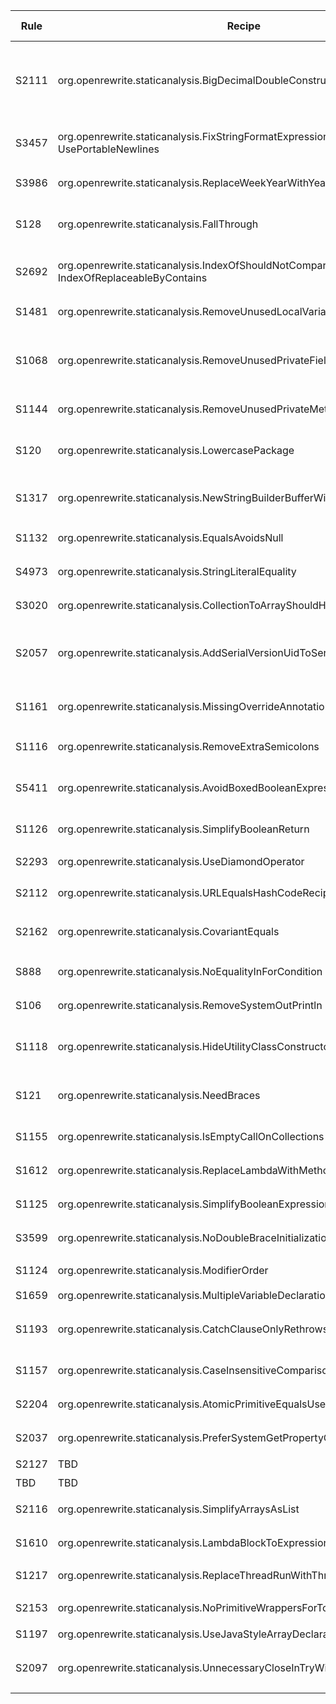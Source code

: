 | Rule | Recipe | Can Fix | Memo | Exception Guard | Exception Memo |
| --- | --- | --- | --- | --- | --- |
| S2111 | org.openrewrite.staticanalysis.BigDecimalDoubleConstructorRecipe | YES | 自动将 `new BigDecimal(double)` 替换为 `BigDecimal.valueOf(double)`；已改写官方示例说明以 ASCII 保持描述 | PASS | 官方未提供例外段落，免守护 |
| S3457 | org.openrewrite.staticanalysis.FixStringFormatExpressions + UsePortableNewlines | PARTIAL | 移除多余实参但未替换 `{0}` 样式占位符，需人工补充；详见 S3457-diff.md | PASS | 官方未提供例外段落，免守护 |
| S3986 | org.openrewrite.staticanalysis.ReplaceWeekYearWithYear | YES | `YYYY` 模式全部替换为 `yyyy`，详见 S3986-diff.md | PASS | 保留周基日期格式（YYYY-ww）例外，守护通过 |
| S128 | org.openrewrite.staticanalysis.FallThrough | YES | 自动补齐 case 2 的 `break`，详见 S128-diff.md | PASS | 允许空 case、fallthrough 注释、return/throw/continue；例外样例守护通过 |
| S2692 | org.openrewrite.staticanalysis.IndexOfShouldNotCompareGreaterThanZero + IndexOfReplaceableByContains | PARTIAL | 将 `> 0` 改为 `>= 1`，但未自动改用 `contains`，详见 S2692-diff.md | PASS | 官方未提供例外段落，免守护 |
| S1481 | org.openrewrite.staticanalysis.RemoveUnusedLocalVariables | YES | 删除未使用的局部变量 `seconds`，详见 S1481-diff.md | PASS | 官方未提供例外段落，免守护 |
| S1068 | org.openrewrite.staticanalysis.RemoveUnusedPrivateFields | YES | 删除未使用的私有字段 `foo`，详见 S1068-diff.md | PASS | 已解析官方例外（serialVersionUID、注解字段、native 场景），_exceptions.java 守护通过 |
| S1144 | org.openrewrite.staticanalysis.RemoveUnusedPrivateMethods | YES | 移除了未使用的 private 方法，详见 S1144-diff.md | PASS | 已覆盖注解方法与 @Observes 参数等例外，守护校验未改动 |
| S120 | org.openrewrite.staticanalysis.LowercasePackage | YES | 将包名从 `com.sonarorw.rules.S120` 改为全小写，详见 S120-diff.md | PASS | 官方未提供例外段落，免守护 |
| S1317 | org.openrewrite.staticanalysis.NewStringBuilderBufferWithCharArgument | YES | 将 `new StringBuilder('a')` 改为字符串构造，详见 S1317-diff.md | PASS | 官方未提供例外段落，免守护 |
| S1132 | org.openrewrite.staticanalysis.EqualsAvoidsNull | YES | 调整为 ``"foo".equals(value)`` 模式，详见 S1132-diff.md | PASS | 官方未提供例外段落，免守护 |
| S4973 | org.openrewrite.staticanalysis.StringLiteralEquality | YES | 将字面量比较从 `==` 改为 `equals`，详见 S4973-diff.md | PASS | 官方未提供例外段落，免守护 |
| S3020 | org.openrewrite.staticanalysis.CollectionToArrayShouldHaveProperType | YES | 自动改为传入正确类型数组，详见 S3020-diff.md | PASS | 官方未提供例外段落，免守护 |
| S2057 | org.openrewrite.staticanalysis.AddSerialVersionUidToSerializable | YES | 自动补充 `serialVersionUID` 字段，详见 S2057-diff.md | PASS | 记录类、Swing/AWT、Throwable、@SuppressWarnings("serial") 例外，守护通过 |
| S1161 | org.openrewrite.staticanalysis.MissingOverrideAnnotation | YES | 自动为重写方法添加 `@Override`，详见 S1161-diff.md | PASS | 仅针对 Object 方法例外，示例守护通过 |
| S1116 | org.openrewrite.staticanalysis.RemoveExtraSemicolons | YES | 移除了多余的分号与空语句，详见 S1116-diff.md | PASS | 官方未提供例外段落，免守护 |
| S5411 | org.openrewrite.staticanalysis.AvoidBoxedBooleanExpressions | YES | 将 `if (Boolean)` 改为显式 `Boolean.TRUE.equals(...)` 检查，详见 S5411-diff.md | PASS | NonNull 注解场景守护通过 |
| S1126 | org.openrewrite.staticanalysis.SimplifyBooleanReturn | YES | 合并 `if-else` 布尔返回为表达式，详见 S1126-diff.md | PASS | 官方未提供例外段落，免守护 |
| S2293 | org.openrewrite.staticanalysis.UseDiamondOperator | YES | 自动应用菱形操作符，详见 S2293-diff.md | PASS | 官方未提供例外段落，免守护 |
| S2112 | org.openrewrite.staticanalysis.URLEqualsHashCodeRecipes | YES | 改用 `URI` 参与集合/比较，详见 S2112-diff.md | PASS | 官方未提供例外段落，免守护 |
| S2162 | org.openrewrite.staticanalysis.CovariantEquals | NO | 配方未对示例进行改动，需手动验证 equals 实现；本次运行无 diff | PASS | 官方未提供例外段落，免守护 |
| S888 | org.openrewrite.staticanalysis.NoEqualityInForCondition | NO | `i != limit` 模式未被改写，需补充手工调整；无生成 diff | PASS | null 哨兵循环例外守护通过 |
| S106 | org.openrewrite.staticanalysis.RemoveSystemOutPrintln | YES | 移除 `System.out.println` 调用，详见 S106-diff.md | PASS | 官方未提供例外段落，免守护 |
| S1118 | org.openrewrite.staticanalysis.HideUtilityClassConstructor | YES | 隐藏工具类构造器，参考 RSPEC-1118 官方示例 | PASS | main 方法的工具类例外守护通过（rewrite 未改动 _exceptions） |
| S121 | org.openrewrite.staticanalysis.NeedBraces | YES | 控制语句补齐花括号 | WARN | NeedBraces 会改写 _exceptions，dry-run 持续新增花括号 |
| S1155 | org.openrewrite.staticanalysis.IsEmptyCallOnCollections | YES | 使用 isEmpty() 判空 | PASS | 无例外说明，dry-run 仅修改 uncompliant 样例 |
| S1612 | org.openrewrite.staticanalysis.ReplaceLambdaWithMethodReference | YES | Lambda 替换为方法引用 | PASS | 无例外说明，dry-run 仅修改 uncompliant 样例 |
| S1125 | org.openrewrite.staticanalysis.SimplifyBooleanExpression | YES | 布尔字面量直接返回 | PASS | 无例外说明，dry-run 仅修改 uncompliant 样例 |
| S3599 | org.openrewrite.staticanalysis.NoDoubleBraceInitialization | YES | 自动将双大括号初始化重构为标准集合初始化 | PASS | 官方未提供例外段落，免守护 |
| S1124 | org.openrewrite.staticanalysis.ModifierOrder | YES | 修正修饰符顺序为 public static final | PASS | 官方无例外 |
| S1659 | org.openrewrite.staticanalysis.MultipleVariableDeclarations | YES | 并列声明拆分为单独语句 | PASS | 官方无例外 |
| S1193 | org.openrewrite.staticanalysis.CatchClauseOnlyRethrows | YES | dry-run 自动移除了仅重新抛出的 catch；缺少官方 compliant 示例 | PASS | 官方无例外 |
| S1157 | org.openrewrite.staticanalysis.CaseInsensitiveComparisonsDoNotChangeCase | NO | 未找到示例触发（toLowerCase 场景未改写） | PASS | 官方无例外 |
| S2204 | org.openrewrite.staticanalysis.AtomicPrimitiveEqualsUsesGet | NO | dry-run 无改动（需进一步研究触发条件） | PASS | 官方无例外 |
| S2037 | org.openrewrite.staticanalysis.PreferSystemGetPropertyOverGetenv | NO | System.getenv 示例未被改写，可能需特定属性 | PASS | 官方无例外 |
| S2127 | TBD | TBD | 尚未验证 | TBD | 尚未验证 |
| TBD | TBD | TBD | 尚未验证 | TBD | 尚未验证 |
| S2116 | org.openrewrite.staticanalysis.SimplifyArraysAsList | NO | 现有示例未触发改写；需补充符合条件的代码 | PASS | 官方无例外 |
| S1610 | org.openrewrite.staticanalysis.LambdaBlockToExpression | YES | 规则已废弃，缺少官方 compliant 示例 | PASS | 官方无例外 |
| S1217 | org.openrewrite.staticanalysis.ReplaceThreadRunWithThreadStart | YES | new Thread(task).run() 改为 start() | PASS | 官方无例外 |
| S2153 | org.openrewrite.staticanalysis.NoPrimitiveWrappersForToStringOrCompareTo | NO | Integer.toString 示例未触发；需确认适用场景 | PASS | 官方无例外 |
| S1197 | org.openrewrite.staticanalysis.UseJavaStyleArrayDeclarations | YES | 数组声明已自动改为 Java 风格 | PASS | 官方无例外 |
| S2097 | org.openrewrite.staticanalysis.UnnecessaryCloseInTryWithResources | YES | try-with-resources 内的显式 close 已被删除；缺少官方 compliant 示例 | PASS | 官方无例外 |
